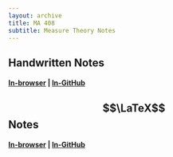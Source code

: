 ```yaml
---
layout: archive
title: MA 408
subtitle: Measure Theory Notes
---
```


## Handwritten Notes
#### [In-browser](/math/ma-408/hand-notes.pdf) | [In-GitHub](https://github.com/aryamanmaithani/math/blob/master/ma-408/hand-notes.pdf)

## $$\LaTeX$$ Notes
#### [In-browser](/math/ma-408/notes.pdf) | [In-GitHub](https://github.com/aryamanmaithani/math/blob/master/ma-408/notes.pdf)